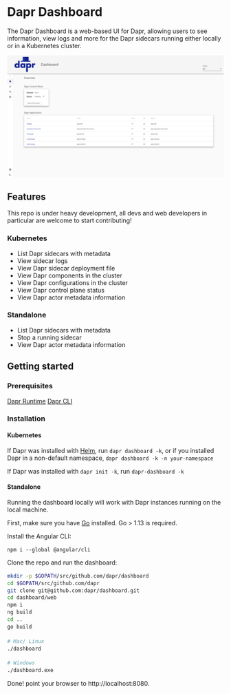 # Dapr Dashboard

The Dapr Dashboard is a web-based UI for Dapr, allowing users to see information, view logs and more for the Dapr sidecars running either locally or in a Kubernetes cluster.

<p style="text-align:center">
  <img src="img/img.PNG">
</p>

## Features

This repo is under heavy development, all devs and web developers in particular are welcome to start contributing!

### Kubernetes
* List Dapr sidecars with metadata
* View sidecar logs
* View Dapr sidecar deployment file
* View Dapr components in the cluster
* View Dapr configurations in the cluster
* View Dapr control plane status
* View Dapr actor metadata information

### Standalone
* List Dapr sidecars with metadata
* Stop a running sidecar
* View Dapr actor metadata information

## Getting started

### Prerequisites
[Dapr Runtime](https://github.com/dapr/dapr)
[Dapr CLI](https://github.com/dapr/cli)

### Installation

#### Kubernetes
If Dapr was installed with [Helm](https://github.com/dapr/docs/blob/master/getting-started/environment-setup.md#using-helm-advanced), run `dapr dashboard -k`, or if you installed Dapr in a non-default namespace, `dapr dashboard -k -n your-namespace`

If Dapr was installed with `dapr init -k`, run `dapr-dashboard -k`

#### Standalone
Running the dashboard locally will work with Dapr instances running on the local machine.

First, make sure you have [Go](https://golang.org/dl/) installed.
Go > 1.13 is required.

Install the Angular CLI:

```
npm i --global @angular/cli
```

Clone the repo and run the dashboard:

```bash
mkdir -p $GOPATH/src/github.com/dapr/dashboard
cd $GOPATH/src/github.com/dapr
git clone git@github.com:dapr/dashboard.git
cd dashboard/web
npm i
ng build
cd ..
go build

# Mac/ Linux
./dashboard

# Windows
./dashboard.exe
```

Done! point your browser to http://localhost:8080.